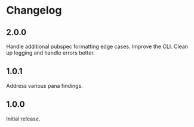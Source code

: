 # Changelog

## 2.0.0

Handle additional pubspec formatting edge cases. Improve the CLI. Clean up
logging and handle errors better.

## 1.0.1

Address various pana findings.

## 1.0.0

Initial release.

